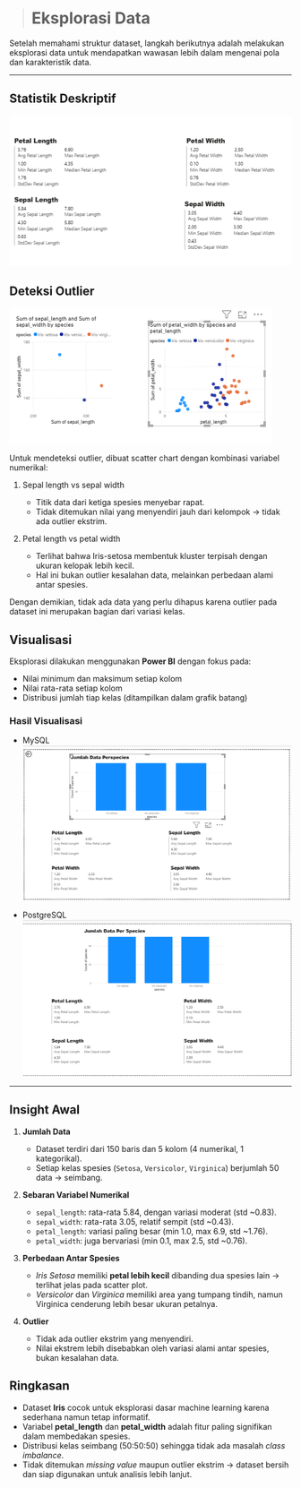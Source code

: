 ># Eksplorasi Data

Setelah memahami struktur dataset, langkah berikutnya adalah melakukan eksplorasi data untuk mendapatkan wawasan lebih dalam mengenai pola dan karakteristik data.

---

## Statistik Deskriptif

 ![Tabel Iris di PostgreSQL yang menampilkan deteksi outlier](../_build/html/_static/images/statistik_deskriptif_postgre.png)


## Deteksi Outlier

 ![Tabel Iris di PostgreSQL yang menampilkan deteksi outlier](../_build/html/_static/images/deteksi_outlier_postgre.png)

Untuk mendeteksi outlier, dibuat scatter chart dengan kombinasi variabel numerikal:

1. Sepal length vs sepal width  
   - Titik data dari ketiga spesies menyebar rapat.  
   - Tidak ditemukan nilai yang menyendiri jauh dari kelompok → tidak ada outlier ekstrim.  

2. Petal length vs petal width  
   - Terlihat bahwa Iris-setosa membentuk kluster terpisah dengan ukuran kelopak lebih kecil.  
   - Hal ini bukan outlier kesalahan data, melainkan perbedaan alami antar spesies.  

Dengan demikian, tidak ada data yang perlu dihapus karena outlier pada dataset ini merupakan bagian dari variasi kelas.

## Visualisasi

Eksplorasi dilakukan menggunakan **Power BI** dengan fokus pada:

- Nilai minimum dan maksimum setiap kolom  
- Nilai rata-rata setiap kolom  
- Distribusi jumlah tiap kelas (ditampilkan dalam grafik batang)  

### Hasil Visualisasi
- MySQL  
  ![Eksplorasi dengan MySQL](../_build/html/_static/images/eksplorasi_data_mysql.png)

- PostgreSQL  
  ![Eksplorasi dengan PostgreSQL](../_build/html/_static/images/eksplorasi_data_postgre.png)

---

## Insight Awal

1. **Jumlah Data**  
   - Dataset terdiri dari 150 baris dan 5 kolom (4 numerikal, 1 kategorikal).  
   - Setiap kelas spesies (`Setosa`, `Versicolor`, `Virginica`) berjumlah 50 data → seimbang.  

2. **Sebaran Variabel Numerikal**  
   - `sepal_length`: rata-rata 5.84, dengan variasi moderat (std ~0.83).  
   - `sepal_width`: rata-rata 3.05, relatif sempit (std ~0.43).  
   - `petal_length`: variasi paling besar (min 1.0, max 6.9, std ~1.76).  
   - `petal_width`: juga bervariasi (min 0.1, max 2.5, std ~0.76).  

3. **Perbedaan Antar Spesies**  
   - *Iris Setosa* memiliki **petal lebih kecil** dibanding dua spesies lain → terlihat jelas pada scatter plot.  
   - *Versicolor* dan *Virginica* memiliki area yang tumpang tindih, namun Virginica cenderung lebih besar ukuran petalnya.  

4. **Outlier**  
   - Tidak ada outlier ekstrim yang menyendiri.  
   - Nilai ekstrem lebih disebabkan oleh variasi alami antar spesies, bukan kesalahan data.  


## Ringkasan

- Dataset **Iris** cocok untuk eksplorasi dasar machine learning karena sederhana namun tetap informatif.  
- Variabel **petal_length** dan **petal_width** adalah fitur paling signifikan dalam membedakan spesies.  
- Distribusi kelas seimbang (50:50:50) sehingga tidak ada masalah *class imbalance*.  
- Tidak ditemukan *missing value* maupun outlier ekstrim → dataset bersih dan siap digunakan untuk analisis lebih lanjut.  

